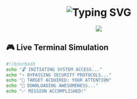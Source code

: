 <h1 align="center">
  <img src="https://readme-typing-svg.herokuapp.com/?font=Orbitron&size=35&duration=4000&color=00FF00&center=true&vCenter=true&width=500&lines=🚀+Welcome+to+My+World;💻+Professional+Hacker;🔥+AI+Enthusiast;⚡+Code+Wizard;🎯+Problem+Solver" alt="Typing SVG" />
</h1>

<div align="center">
  <img src="https://capsule-render.vercel.app/api?type=waving&color=gradient&height=200&section=header&text=🚀%20Innovator&fontSize=50&fontColor=fff&animation=fadeIn" />
</div>

## 🎮 **Live Terminal Simulation**

```bash
#!/bin/bash
echo "🔓 INITIATING SYSTEM ACCESS..."
echo "⚡ BYPASSING SECURITY PROTOCOLS..."
echo "🎯 TARGET ACQUIRED: YOUR ATTENTION"
echo "💾 DOWNLOADING AWESOMENESS..."
echo "✅ MISSION ACCOMPLISHED!"
